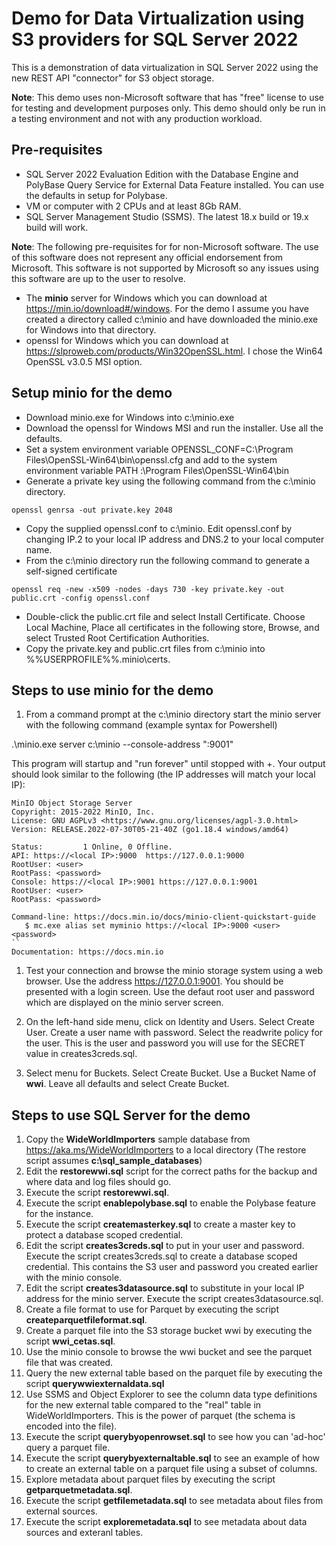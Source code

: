 # Demo for Data Virtualization using S3 providers for SQL Server 2022

This is a demonstration of data virtualization in SQL Server 2022 using the new REST API "connector" for S3 object storage.

**Note**: This demo uses non-Microsoft software that has "free" license to use for testing and development purposes only. This demo should only be run in a testing environment and not with any production workload.

## Pre-requisites

- SQL Server 2022 Evaluation Edition with the Database Engine and PolyBase Query Service for External Data Feature installed. You can use the defaults in setup for Polybase.
- VM or computer with 2 CPUs and at least 8Gb RAM.
- SQL Server Management Studio (SSMS). The latest 18.x build or 19.x build will work.

**Note**: The following pre-requisites for for non-Microsoft software. The use of this software does not represent any official endorsement from Microsoft. This software is not supported by Microsoft so any issues using this software are up to the user to resolve.

- The **minio** server for Windows which you can download at https://min.io/download#/windows. For the demo I assume you have created a directory called c:\minio and have downloaded the minio.exe for Windows into that directory.
- openssl for Windows which you can download at https://slproweb.com/products/Win32OpenSSL.html. I chose the Win64 OpenSSL v3.0.5 MSI option.

## Setup minio for the demo

- Download minio.exe for Windows into c:\minio.exe
- Download the openssl for Windows MSI and run the installer. Use all the defaults.
- Set a system environment variable OPENSSL_CONF=C:\Program Files\OpenSSL-Win64\bin\openssl.cfg and add to the system environment variable PATH :\Program Files\OpenSSL-Win64\bin
- Generate a private key using the following command from the c:\minio directory.

`openssl genrsa -out private.key 2048`

- Copy the supplied openssl.conf to c:\minio. Edit openssl.conf by changing IP.2 to your local IP address and DNS.2 to your local computer name.
- From the c:\minio directory run the following command to generate a self-signed certificate

`openssl req -new -x509 -nodes -days 730 -key private.key -out public.crt -config openssl.conf`

- Double-click the public.crt file and select Install Certificate. Choose Local Machine, Place all certificates in the following store, Browse, and select Trusted Root Certification Authorities.
- Copy the private.key and public.crt files from c:\minio into %%USERPROFILE%%\.minio\certs.

## Steps to use minio for the demo

1. From a command prompt at the c:\minio directory start the minio server with the following command (example syntax for Powershell)

.\minio.exe server c:\minio --console-address ":9001"

This program will startup and "run forever" until stopped with <Ctrl>+<C>. Your output should look similar to the following (the IP addresses will match your local IP):

```
MinIO Object Storage Server
Copyright: 2015-2022 MinIO, Inc.
License: GNU AGPLv3 <https://www.gnu.org/licenses/agpl-3.0.html>
Version: RELEASE.2022-07-30T05-21-40Z (go1.18.4 windows/amd64)

Status:         1 Online, 0 Offline.
API: https://<local IP>:9000  https://127.0.0.1:9000
RootUser: <user>
RootPass: <password>
Console: https://<local IP>:9001 https://127.0.0.1:9001
RootUser: <user>
RootPass: <password>

Command-line: https://docs.min.io/docs/minio-client-quickstart-guide
   $ mc.exe alias set myminio https://<local IP>:9000 <user> <password>
``
Documentation: https://docs.min.io
```
1. Test your connection and browse the minio storage system using a web browser. Use the address https://127.0.0.1:9001. You should be presented with a login screen. Use the defaut root user and password which are displayed on the minio server screen.

1. On the left-hand side menu, click on Identity and Users. Select Create User. Create a user name with password. Select the readwrite policy for the user. This is the user and password you will use for the SECRET value in creates3creds.sql.

3. Select menu for Buckets. Select Create Bucket. Use a Bucket Name of **wwi**. Leave all defaults and select Create Bucket.

## Steps to use SQL Server for the demo

1. Copy the **WideWorldImporters** sample database from https://aka.ms/WideWorldImporters to a local directory (The restore script assumes **c:\sql_sample_databases**)
1. Edit the **restorewwi.sql** script for the correct paths for the backup and where data and log files should go.
1. Execute the script **restorewwi.sql**.
1. Execute the script **enablepolybase.sql** to enable the Polybase feature for the instance.
1. Execute the script **createmasterkey.sql** to create a master key to protect a database scoped credential.
1. Edit the script **creates3creds.sql** to put in your user and password. Execute the script creates3creds.sql to create a database scoped credential. This contains the S3 user and password you created earlier with the minio console.
1. Edit the script **creates3datasource.sql** to substitute in your local IP address for the minio server. Execute the script creates3datasource.sql.
1. Create a file format to use for Parquet by executing the script **createparquetfileformat.sql**.
1. Create a parquet file into the S3 storage bucket wwi by executing the script **wwi_cetas.sql**.
1. Use the minio console to browse the wwi bucket and see the parquet file that was created.
1. Query the new external table based on the parquet file by executing the script **querywwiexternaldata.sql**
1. Use SSMS and Object Explorer to see the column data type definitions for the new external table compared to the "real" table in WideWorldImporters. This is the power of parquet (the schema is encoded into the file).
1. Execute the script **querybyopenrowset.sql** to see how you can 'ad-hoc' query a parquet file.
1. Execute the script **querybyexternaltable.sql** to see an example of how to create an external table on a parquet file using a subset of columns.
1. Explore metadata about parquet files by executing the script **getparquetmetadata.sql**.
1. Execute the script **getfilemetadata.sql** to see metadata about files from external sources.
1. Execute the script **exploremetadata.sql** to see metadata about data sources and exteranl tables.